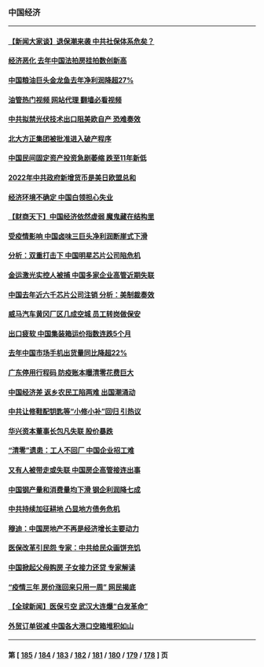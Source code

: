 ### 中国经济
---
#### [【新闻大家谈】退保潮来袭 中共社保体系危矣？](../../pages/ncid283/n13935718.md?02230445) 
#### [经济恶化 去年中国法拍房挂拍数创新高](../../pages/ncid283/n13935146.md?02230445) 
#### [中国粮油巨头金龙鱼去年净利润降超27%](../../pages/ncid283/n13934983.md?02230445) 
#### [油管热门视频 网站代理 翻墙必看视频](http://138.2.39.72:81/youtube.html?epic-marker?02230445)
#### [中共拟禁光伏技术出口阻美欧自产 恐难奏效](../../pages/ncid283/n13934909.md?02230445) 
#### [北大方正集团被批准进入破产程序](../../pages/ncid283/n13934678.md?02230445) 
#### [中国民间固定资产投资急剧萎缩 跌至11年新低](../../pages/ncid283/n13934355.md?02230445) 
#### [2022年中共政府新增货币是美日欧盟总和](../../pages/ncid283/n13934327.md?02230445) 
#### [经济环境不确定 中国白领担心失业](../../pages/ncid283/n13934104.md?02230445) 
#### [【财商天下】中国经济依然虚弱 魔鬼藏在结构里](../../pages/ncid283/n13933670.md?02230445) 
#### [受疫情影响 中国卤味三巨头净利润断崖式下滑](../../pages/ncid283/n13933633.md?02230445) 
#### [分析：双重打击下 中国明星芯片公司陷危机](../../pages/ncid283/n13929277.md?02230445) 
#### [金运激光实控人被捕 中国多家企业高管近期失联](../../pages/ncid283/n13932935.md?02230445) 
#### [中国去年近六千芯片公司注销 分析：美制裁奏效](../../pages/ncid283/n13932734.md?02230445) 
#### [威马汽车黄冈厂区几成空城 员工转岗做保安](../../pages/ncid283/n13932556.md?02230445) 
#### [出口疲软 中国集装箱运价指数连跌5个月](../../pages/ncid283/n13932463.md?02230445) 
#### [去年中国市场手机出货量同比降超22%](../../pages/ncid283/n13932309.md?02230445) 
#### [广东停用行程码 防疫账本曝清零花费巨大](../../pages/ncid283/n13932226.md?02230445) 
#### [中国经济差 返乡农民工陷两难 出国潮涌动](../../pages/ncid283/n13931944.md?02230445) 
#### [中共让修鞋配钥匙等“小修小补”回归 引热议](../../pages/ncid283/n13931919.md?02230445) 
#### [华兴资本董事长包凡失联 股价暴跌](../../pages/ncid283/n13931782.md?02230445) 
#### [“清零”遗患：工人不回厂 中国企业招工难](../../pages/ncid283/n13931772.md?02230445) 
#### [又有人被带走或失联 中国房企高管接连出事](../../pages/ncid283/n13931704.md?02230445) 
#### [中国钢产量和消费量均下滑 钢企利润降七成](../../pages/ncid283/n13931491.md?02230445) 
#### [中共持续加征耕地 凸显地方债务危机](../../pages/ncid283/n13931427.md?02230445) 
#### [穆迪：中国房地产不再是经济增长主要动力](../../pages/ncid283/n13931057.md?02230445) 
#### [医保改革引民怨 专家：中共给民众画饼充饥](../../pages/ncid283/n13931367.md?02230445) 
#### [中国掀起父母购房 子女接力还贷 专家解读](../../pages/ncid283/n13931034.md?02230445) 
#### [“疫情三年 房价涨回来只用一周” 网民揭底](../../pages/ncid283/n13931080.md?02230445) 
#### [【全球新闻】医保亏空 武汉大连爆“白发革命”](../../pages/ncid283/n13931042.md?02230445) 
#### [外贸订单锐减 中国各大港口空箱堆积如山](../../pages/ncid283/n13930837.md?02230445) 

---
#### 第 [ [185](./185.md?02230445) / [184](./184.md?02230445) / [183](./183.md?02230445) / [182](./182.md?02230445) / [181](./181.md?02230445) / [180](./180.md?02230445) / [179](./179.md?02230445) / [178](./178.md?02230445) ] 页
